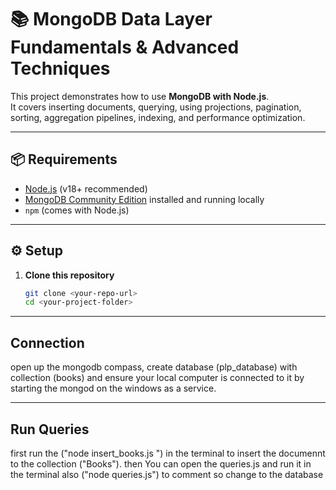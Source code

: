# 📚 MongoDB Data Layer Fundamentals & Advanced Techniques

This project demonstrates how to use **MongoDB with Node.js**.  
It covers inserting documents, querying, using projections, pagination, sorting, aggregation pipelines, indexing, and performance optimization.

---

## 📦 Requirements

- [Node.js](https://nodejs.org/) (v18+ recommended)
- [MongoDB Community Edition](https://www.mongodb.com/try/download/community) installed and running locally
- `npm` (comes with Node.js)

---

## ⚙️ Setup

1. **Clone this repository**
   ```bash
   git clone <your-repo-url>
   cd <your-project-folder>
   ```

---

## Connection

open up the mongodb compass, create database (plp_database) with collection (books) and ensure your local computer is connected to it by starting the mongod on the windows as a service.

---

## Run Queries

first run the ("node insert_books.js ") in the terminal to insert the documennt to the collection ("Books"). then You can open the queries.js and run it in the terminal also ("node queries.js") to comment so change to the database

